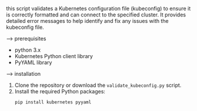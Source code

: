 

this script validates a Kubernetes configuration file (kubeconfig) to ensure it is correctly formatted and can connect to the specified cluster. It provides detailed error messages to help identify and fix any issues with the kubeconfig file.

-->  prerequisites

- python 3.x
- Kubernetes Python client library
- PyYAML library

--> installation

1. Clone the repository or download the `validate_kubeconfig.py` script.
2. Install the required Python packages:
   ```bash
   pip install kubernetes pyyaml
